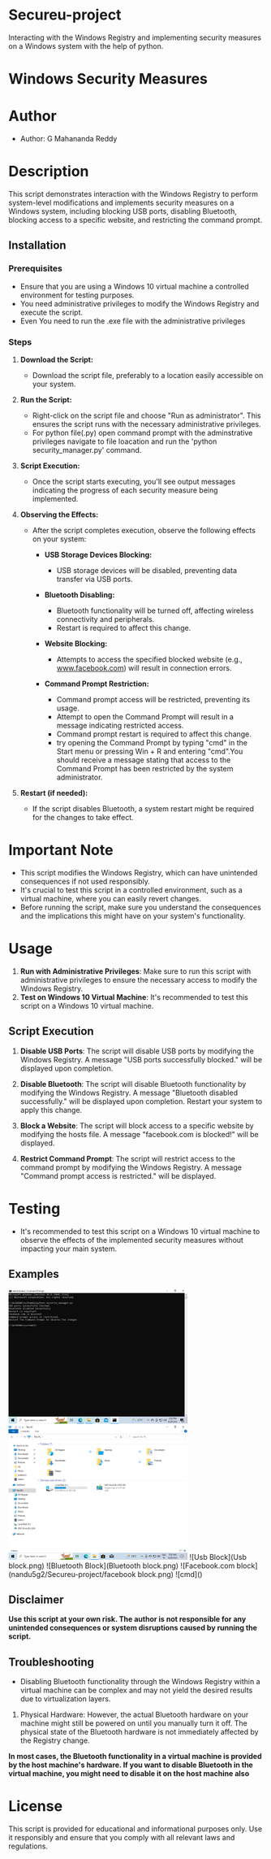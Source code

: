 # Secureu-project
Interacting with the Windows Registry and implementing security measures on a Windows system with the help of python.

# Windows Security Measures 

# Author

- Author: G Mahananda Reddy


# Description

This script demonstrates interaction with the  Windows Registry to perform system-level modifications and implements security measures on a Windows system, including blocking USB ports, disabling Bluetooth, blocking access to a specific website, and restricting the command prompt.

## Installation

### Prerequisites

- Ensure that you are using a Windows 10 virtual machine a controlled environment for testing purposes.
- You need administrative privileges to modify the Windows Registry and execute the script.
- Even You need to run the .exe file with the administrative privileges

### Steps

1. **Download the Script:**
   - Download the script file, preferably to a location easily accessible on your system.

2. **Run the Script:**
   - Right-click on the script file and choose "Run as administrator". This ensures the script runs with the necessary administrative privileges.
   - For python file(.py) open command prompt with the adminstrative privileges navigate to file loacation and run the 'python security_manager.py' command.

3. **Script Execution:**
   - Once the script starts executing, you'll see output messages indicating the progress of each security measure being implemented.

4. **Observing the Effects:**
   - After the script completes execution, observe the following effects on your system:

     - **USB Storage Devices Blocking:**
       - USB storage devices will be disabled, preventing data transfer via USB ports.

     - **Bluetooth Disabling:**
       - Bluetooth functionality will be turned off, affecting wireless connectivity and peripherals.
       - Restart is required to affect this change.

     - **Website Blocking:**
       - Attempts to access the specified blocked website (e.g., www.facebook.com) will result in connection errors.

     - **Command Prompt Restriction:**
       - Command prompt access will be restricted, preventing its usage.
       - Attempt to open the Command Prompt will result in a message indicating restricted access.
       - Command prompt restart is required to affect this change.
       - try opening the Command Prompt by typing "cmd" in the Start menu or pressing Win + R and entering "cmd".You should receive a message stating that access to the Command Prompt has been restricted by the system administrator.

5. **Restart (if needed):**
    - If the script disables Bluetooth, a system restart might be required for the changes to take effect.



# Important Note

- This script modifies the Windows Registry, which can have unintended consequences if not used responsibly.
- It's crucial to test this script in a controlled environment, such as a virtual machine, where you can easily revert changes.
- Before running the script, make sure you understand the consequences and the implications this might have on your system's functionality.

# Usage

1. **Run with Administrative Privileges**: Make sure to run this script with administrative privileges to ensure the necessary access to modify the Windows Registry.
2. **Test on Windows 10 Virtual Machine**: It's recommended to test this script on a Windows 10 virtual machine.

## Script Execution

1. **Disable USB Ports**: The script will disable USB ports by modifying the Windows Registry. A message "USB ports successfully blocked." will be displayed upon completion.

2. **Disable Bluetooth**: The script will disable Bluetooth functionality by modifying the Windows Registry. A message "Bluetooth disabled successfully." will be displayed upon completion. Restart your system to apply this change.

3. **Block a Website**: The script will block access to a specific website by modifying the hosts file. A message "facebook.com is blocked!" will be displayed.

4. **Restrict Command Prompt**: The script will restrict access to the command prompt by modifying the Windows Registry. A message "Command prompt access is restricted." will be displayed.

# Testing

- It's recommended to test this script on a Windows 10 virtual machine to observe the effects of the implemented security measures without impacting your main system.


## Examples
<img src="output.png" width="70%" height="50%" />
<img src="Usb block.png" width="70%" height="50%" />
![Usb Block](Usb block.png)
![Bluetooth Block](Bluetooth block.png)
![Facebook.com block](nandu5g2/Secureu-project/facebook block.png)
![cmd](<Usb block-1.png>)



## Disclaimer

**Use this script at your own risk. The author is not responsible for any unintended consequences or system disruptions caused by running the script.**


## Troubleshooting

- Disabling Bluetooth functionality through the Windows Registry within a virtual machine can be complex and may not yield the desired results due to virtualization layers.

1. Physical Hardware: However, the actual Bluetooth hardware on your machine might still be powered on until you manually turn it off. The physical state of the Bluetooth hardware is not immediately affected by the Registry change.

**In most cases, the Bluetooth functionality in a virtual machine is provided by the host machine's hardware. If you want to disable Bluetooth in the virtual machine, you might need to disable it on the host machine also**


# License

This script is provided for educational and informational purposes only. Use it responsibly and ensure that you comply with all relevant laws and regulations.





